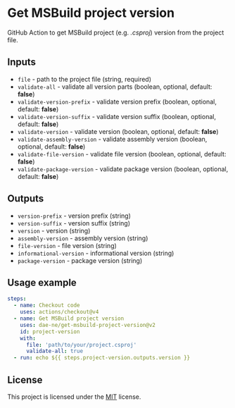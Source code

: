 # Get MSBuild project version

GitHub Action to get MSBuild project (e.g. *.csproj*) version from the project file.

## Inputs
- `file` - path to the project file (string, required)
- `validate-all` - validate all version parts (boolean, optional, default: **false**)
- `validate-version-prefix` - validate version prefix (boolean, optional, default: **false**)
- `validate-version-suffix` - validate version suffix (boolean, optional, default: **false**)
- `validate-version` - validate version (boolean, optional, default: **false**)
- `validate-assembly-version` - validate assembly version (boolean, optional, default: **false**)
- `validate-file-version` - validate file version (boolean, optional, default: **false**)
- `validate-package-version` - validate package version (boolean, optional, default: **false**)

## Outputs
- `version-prefix` - version prefix (string)
- `version-suffix` - version suffix (string)
- `version` - version (string)
- `assembly-version` - assembly version (string)
- `file-version` - file version (string)
- `informational-version` - informational version (string)
- `package-version` - package version (string)

## Usage example

```yml
steps:
  - name: Checkout code
    uses: actions/checkout@v4
  - name: Get MSBuild project version
    uses: dae-ne/get-msbuild-project-version@v2
    id: project-version
    with:
      file: 'path/to/your/project.csproj'
      validate-all: true
  - run: echo ${{ steps.project-version.outputs.version }}
```

## License

This project is licensed under the [MIT](LICENSE) license.
